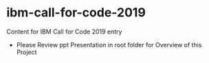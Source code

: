 # ibm-call-for-code-2019
Content for IBM Call for Code 2019 entry
* Please Review ppt Presentation in root folder for Overview of this Project
